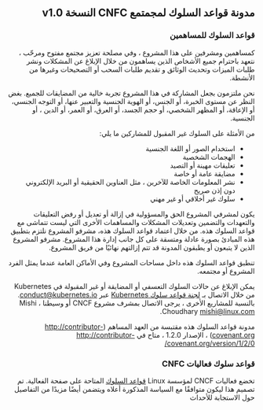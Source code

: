 <div dir="rtl">

##  مدونة قواعد السلوك لمجمتمع CNFC النسخة v1.0

### قواعد السلوك للمساهمين

كمساهمين ومشرفين على هذا المشروع ، وفي مصلحة تعزيز
مجتمع مفتوح ومرحّب ، نتعهد باحترام جميع الأشخاص الذين يساهمون
من خلال الإبلاغ عن المشكلات ونشر طلبات الميزات وتحديث الوثائق
و تقديم طلبات السحب أو التصحيحات وغيرها من الأنشطة.

نحن ملتزمون بجعل المشاركة في هذا المشروع تجربة خالية من المضايقات للجميع.
بغض النظر عن مستوى الخبرة، أو الجنس، أو الهوية الجنسية والتعبير عنها، 
أو التوجه الجنسي، أو الإعاقة، أو المظهر الشخصي، أو حجم الجسد، أو العرق،  أو العمر،
أو الدين ، أو الجنسية.

من الأمثلة على السلوك غير المقبول للمشاركين ما يلي:

* استخدام الصور أو اللغة الجنسية 
* الهجمات الشخصية
* تعليقات مهينة أو التصيد
* مضايقة عامة أو خاصة
* نشر المعلومات الخاصة للآخرين ، مثل العناوين الحقيقية أو البريد  الإلكتروني دون إذن صريح
* سلوك غير أخلاقي أو غير مهني

يكون لمشرفي المشروع الحق والمسؤولية في إزالة أو تعديل أو رفض
التعليقات والتعهدات والتضمين وتعديلات المشكلات والمساهمات الأخرى التي ليست 
تتماشى مع قواعد السلوك هذه. من خلال اعتماد قواعد السلوك هذه، مشرفو المشروع
نلتزم بتطبيق هذه المبادئ بصورة عادلة ومتسقة على كل جانب
إدارة هذا المشروع. مشرفو المشروع الذين لا يتبعون أو يطبقون المدونة
قد تتم إزالتهم نهائيًا من فريق المشروع.

تنطبق قواعد السلوك هذه داخل مساحات المشروع وفي الأماكن العامة
عندما يمثل الفرد المشروع أو مجتمعه.

يمكن الإبلاغ عن حالات السلوك التعسفي أو المضايقة أو غير المقبولة في Kubernetes من خلال الاتصال بـ [لجنة قواعد سلوك Kubernetes](https://git.k8s.io/community/committee-code-of-conduct) عبر <conduct@kubernetes.io>. بالنسبة للمشاريع الأخرى ، يرجى الاتصال بمشرف مشروع CNCF أو وسيطنا ، Mishi Choudhary <mishi@linux.com>.

مدونة قواعد السلوك هذه مقتبسة من العهد المساهم
(http://contributor-covenant.org) ، الإصدار 1.2.0 ، متاح في
http://contributor-covenant.org/version/1/2/0/


### قواعد سلوك فعاليات CNFC
تخضع فعاليات CNCF لمؤسسة Linux [قواعد السلوك](https://events.linuxfoundation.org/code-of-conduct/) المتاحة على صفحة الفعالية. تم تصميم هذا ليكون متوافقًا مع السياسة المذكورة أعلاه ويتضمن أيضًا مزيدًا من التفاصيل حول الاستجابة للأحداث

</div>
